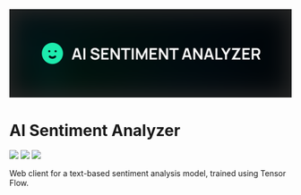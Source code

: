 <img src="./github/product-img.svg" />

# AI Sentiment Analyzer

![](https://img.shields.io/github/license/dev-xero/ml-sentiment-analyzer-client?style=for-the-badge&colorA=131820&colorB=FFFFFF&logo=markdown)
![](https://img.shields.io/npm/v/@nestjs/core.svg?style=for-the-badge&colorA=131820&colorB=FFFFFF&logo=markdown)
![](https://img.shields.io/github/deployments/dev-xero/ml-sentiment-analyzer-client/production?style=for-the-badge&logo=vercel&label=DEPLOYMENT&labelColor=%23131820&color=%2364fab6)

Web client for a text-based sentiment analysis model, trained using Tensor Flow.
